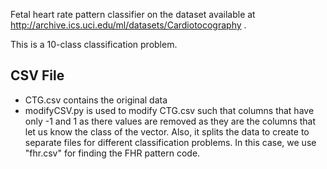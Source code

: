 Fetal heart rate pattern classifier on the dataset available at http://archive.ics.uci.edu/ml/datasets/Cardiotocography .

This is a 10-class classification problem.

CSV File
--------
- CTG.csv contains the original data
- modifyCSV.py is used to modify CTG.csv such that columns that have only -1 and 1 as there values are removed as they are the columns that let us know the class of the vector. Also, it splits the data to create to separate files for different classification problems. In this case, we use "fhr.csv" for finding the FHR pattern code.
